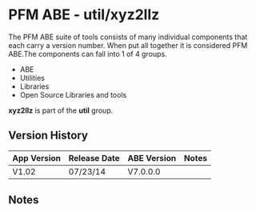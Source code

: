 # PFM ABE - util/xyz2llz

The PFM ABE suite of tools consists of many individual components that each carry a version number.  When put all together it is considered PFM ABE.The components can fall into 1 of 4 groups.
- ABE
- Utilities
- Libraries
- Open Source Libraries and tools

**xyz2llz** is part of the **util** group.

## Version History

|App Version|Release Date|ABE Version|Notes|
|-------|------------|-----|---|
|V1.02|07/23/14|V7.0.0.0|  |

## Notes
